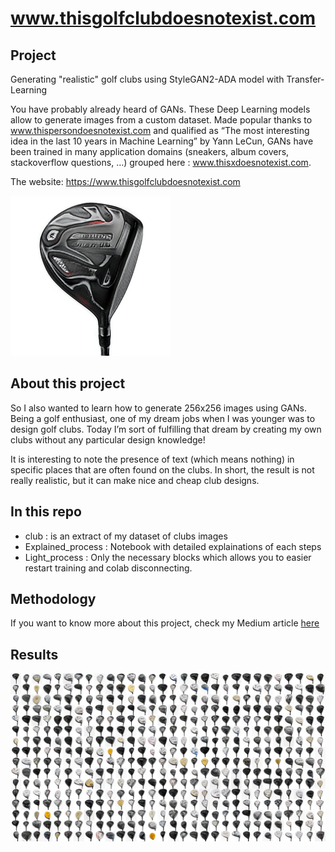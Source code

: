 # www.thisgolfclubdoesnotexist.com

## Project
Generating "realistic" golf clubs using StyleGAN2-ADA model with Transfer-Learning

You have probably already heard of GANs. These Deep Learning models allow to generate images from a custom dataset. Made popular thanks to www.thispersondoesnotexist.com and qualified as “The most interesting idea in the last 10 years in Machine Learning” by Yann LeCun, GANs have been trained in many application domains (sneakers, album covers, stackoverflow questions, …) grouped here : www.thisxdoesnotexist.com.

The website: https://www.thisgolfclubdoesnotexist.com

![Examples covers](./images/GAN-clubs4.png)

## About this project
So I also wanted to learn how to generate 256x256 images using GANs. Being a golf enthusiast, one of my dream jobs when I was younger was to design golf clubs. Today I’m sort of fulfilling that dream by creating my own clubs without any particular design knowledge!

It is interesting to note the presence of text (which means nothing) in specific places that are often found on the clubs.
In short, the result is not really realistic, but it can make nice and cheap club designs.

## In this repo 
- club : is an extract of my dataset of clubs images
- Explained_process : Notebook with detailed explainations of each steps
- Light_process : Only the necessary blocks which allows you to easier restart training and colab disconnecting.

## Methodology
If you want to know more about this project, check my Medium article [here](https://medium.com/@fradin.nicolas/generating-golf-clubs-with-stylegan2-ada-i-created-the-new-golf-driver-design-1fd040d32eb1)

## Results


![Examples covers](./images/generated-grid.jpg)
